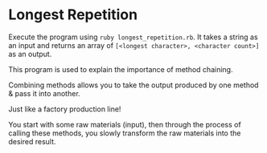 # Longest Repetition
Execute the program using `ruby longest_repetition.rb`. It takes a string as an input and returns an array of `[<longest character>, <character count>]` as an output.

This program is used to explain the importance of method chaining.

Combining methods allows you to take the output produced by one method & pass it into another.

Just like a factory production line!

You start with some raw materials (input), then through the process of calling these methods, you slowly transform the raw materials into the desired result.
